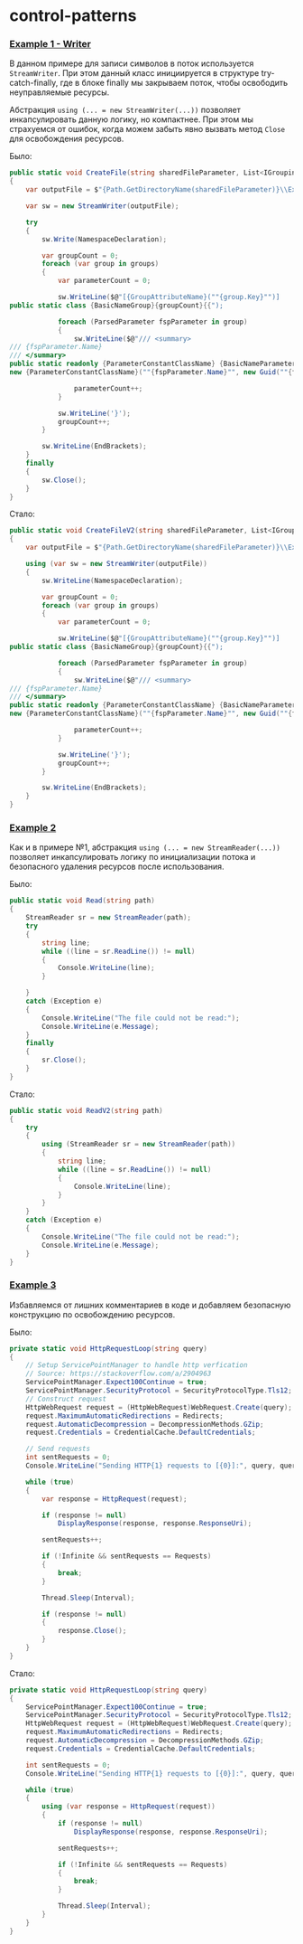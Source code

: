 # control-patterns

### [Example 1 - Writer](Example1/Writer.cs)

В данном примере для записи символов в поток используется `StreamWriter`. При этом данный класс инициируется в структуре try-catch-finally, где в блоке finally мы закрываем поток, чтобы освободить неуправляемые ресурсы. 

Абстракция `using (... = new StreamWriter(...))` позволяет инкапсулировать данную логику, но компактнее. При этом мы страхуемся от ошибок, когда можем забыть явно вызвать метод `Close` для освобождения ресурсов.

Было:
~~~C#
public static void CreateFile(string sharedFileParameter, List<IGrouping<string, ParsedParameter>> groups)
{
    var outputFile = $"{Path.GetDirectoryName(sharedFileParameter)}\\Exported_{DateTime.Now:yyyyMMdd}.cs";

    var sw = new StreamWriter(outputFile);

    try
    {
        sw.Write(NamespaceDeclaration);

        var groupCount = 0;
        foreach (var group in groups)
        {
            var parameterCount = 0;

            sw.WriteLine($@"[{GroupAttributeName}(""{group.Key}"")]
public static class {BasicNameGroup}{groupCount}{{");

            foreach (ParsedParameter fspParameter in group)
            {
                sw.WriteLine($@"/// <summary>
/// {fspParameter.Name}
/// </summary>
public static readonly {ParameterConstantClassName} {BasicNameParameter}{parameterCount} =
new {ParameterConstantClassName}(""{fspParameter.Name}"", new Guid(""{fspParameter.Guid}""));");

                parameterCount++;
            }

            sw.WriteLine('}');
            groupCount++;
        }

        sw.WriteLine(EndBrackets);
    }
    finally
    {
        sw.Close();
    }
}
~~~

Стало:
~~~C#
public static void CreateFileV2(string sharedFileParameter, List<IGrouping<string, ParsedParameter>> groups)
{
    var outputFile = $"{Path.GetDirectoryName(sharedFileParameter)}\\Exported_{DateTime.Now:yyyyMMdd}.cs";

    using (var sw = new StreamWriter(outputFile))
    {
        sw.WriteLine(NamespaceDeclaration);

        var groupCount = 0;
        foreach (var group in groups)
        {
            var parameterCount = 0;

            sw.WriteLine($@"[{GroupAttributeName}(""{group.Key}"")]
public static class {BasicNameGroup}{groupCount}{{");

            foreach (ParsedParameter fspParameter in group)
            {
                sw.WriteLine($@"/// <summary>
/// {fspParameter.Name}
/// </summary>
public static readonly {ParameterConstantClassName} {BasicNameParameter}{parameterCount} =
new {ParameterConstantClassName}(""{fspParameter.Name}"", new Guid(""{fspParameter.Guid}""));");

                parameterCount++;
            }

            sw.WriteLine('}');
            groupCount++;
        }

        sw.WriteLine(EndBrackets);
    }
}
~~~

### [Example 2](Example2/Reader.cs)

Как и в примере №1, абстракция `using (... = new StreamReader(...))` позволяет инкапсулировать логику по инициализации потока и безопасного удаления ресурсов после использования.

Было:
~~~C#
public static void Read(string path)
{
    StreamReader sr = new StreamReader(path);
    try
    {
        string line;
        while ((line = sr.ReadLine()) != null)
        {
            Console.WriteLine(line);
        }

    }
    catch (Exception e)
    {
        Console.WriteLine("The file could not be read:");
        Console.WriteLine(e.Message);
    }
    finally
    {
        sr.Close();
    }
}
~~~

Стало:
~~~C#
public static void ReadV2(string path)
{
    try
    {
        using (StreamReader sr = new StreamReader(path))
        {
            string line;
            while ((line = sr.ReadLine()) != null)
            {
                Console.WriteLine(line);
            }
        }
    }
    catch (Exception e)
    {
        Console.WriteLine("The file could not be read:");
        Console.WriteLine(e.Message);
    }
}
~~~

### [Example 3](Example3/Service.cs)

Избавляемся от лишних комментариев в коде и добавляем безопасную конструкцию по освобождению ресурсов. 

Было:
~~~C#
private static void HttpRequestLoop(string query)
{
    // Setup ServicePointManager to handle http verfication
    // Source: https://stackoverflow.com/a/2904963
    ServicePointManager.Expect100Continue = true;
    ServicePointManager.SecurityProtocol = SecurityProtocolType.Tls12;
    // Construct request
    HttpWebRequest request = (HttpWebRequest)WebRequest.Create(query);
    request.MaximumAutomaticRedirections = Redirects;
    request.AutomaticDecompression = DecompressionMethods.GZip;
    request.Credentials = CredentialCache.DefaultCredentials;

    // Send requests
    int sentRequests = 0;
    Console.WriteLine("Sending HTTP{1} requests to [{0}]:", query, query.Contains("https://") ? "S" : "");

    while (true)
    {
        var response = HttpRequest(request);

        if (response != null)
            DisplayResponse(response, response.ResponseUri);

        sentRequests++;

        if (!Infinite && sentRequests == Requests)
        {
            break;
        }

        Thread.Sleep(Interval);

        if (response != null)
        {
            response.Close();
        }
    }
}
~~~

Стало:
~~~C#
private static void HttpRequestLoop(string query)
{
    ServicePointManager.Expect100Continue = true;
    ServicePointManager.SecurityProtocol = SecurityProtocolType.Tls12;
    HttpWebRequest request = (HttpWebRequest)WebRequest.Create(query);
    request.MaximumAutomaticRedirections = Redirects;
    request.AutomaticDecompression = DecompressionMethods.GZip;
    request.Credentials = CredentialCache.DefaultCredentials;

    int sentRequests = 0;
    Console.WriteLine("Sending HTTP{1} requests to [{0}]:", query, query.Contains("https://") ? "S" : "");

    while (true)
    {
        using (var response = HttpRequest(request))
        {
            if (response != null)
                DisplayResponse(response, response.ResponseUri);

            sentRequests++;

            if (!Infinite && sentRequests == Requests)
            {
                break;
            }

            Thread.Sleep(Interval);
        }
    }
}
~~~